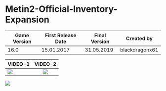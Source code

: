 # Metin2-Official-Inventory-Expansion

| Game Version | First Release Date | Final Version | Created by     |
|--------------|--------------------|---------------|----------------|
| 16.0         | 15.01.2017         | 31.05.2019    | blackdragonx61 |

| VIDEO-1 |                                                           VIDEO-2                                                           |
|---------|:---------------------------------------------------------------------------------------------------------------------------:|
|    [![](https://img.youtube.com/vi/nfkcRiY8P8E/maxresdefault.jpg)](https://youtu.be/nfkcRiY8P8E)     | [![](https://img.youtube.com/vi/d-_ixSNSXuM/maxresdefault.jpg)](https://www.youtube.com/watch?v=d-_ixSNSXuM) |

![](https://thumbs.gfycat.com/WillingArtisticBlacknorwegianelkhound.webp)

